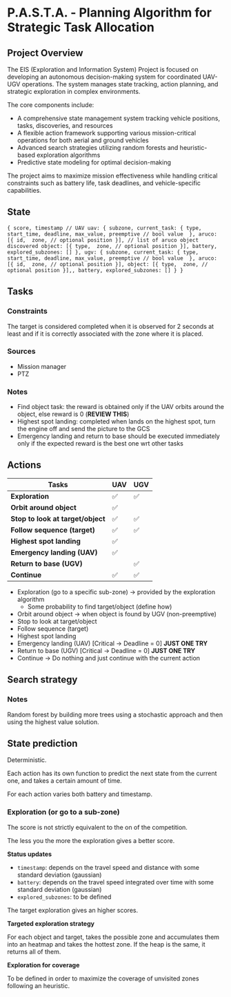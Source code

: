 # P.A.S.T.A. - Planning Algorithm for Strategic Task Allocation

## Project Overview

The EIS (Exploration and Information System) Project is focused on developing an autonomous decision-making system for coordinated UAV-UGV operations. The system manages state tracking, action planning, and strategic exploration in complex environments.

The core components include:

- A comprehensive state management system tracking vehicle positions, tasks, discoveries, and resources
- A flexible action framework supporting various mission-critical operations for both aerial and ground vehicles
- Advanced search strategies utilizing random forests and heuristic-based exploration algorithms
- Predictive state modeling for optimal decision-making

The project aims to maximize mission effectiveness while handling critical constraints such as battery life, task deadlines, and vehicle-specific capabilities.

## State 

`
{
	score,
	timestamp
	// UAV
	uav: {
		subzone,
		current_task: {
			type,
			start_time,
			deadline,
			max_value,
			preemptive // bool value 
		},
		aruco: [{
			id, 
			zone,
			// optional position
		}], // list of aruco object discovered
		object: [{
			type, 
			zone,
			// optional position
		}],
		battery,
		explored_subzones: []
	},
	ugv: {
		subzone,
		current_task: {
			type,
			start_time,
			deadline,
			max_value,
			preemptive // bool value 
		},
		aruco: [{
			id, 
			zone,
			// optional position
		}],
		object: [{
			type, 
			zone,
			// optional position
		}],,
		battery,
		explored_subzones: []
	}
}
`

## Tasks

### Constraints

The target is considered completed when it is observed for 2 seconds at least and if it is correctly associated with the zone where it is placed.

### Sources

- Mission manager
- PTZ

### Notes

- Find object task: the reward is obtained only if the UAV orbits around the object, else reward is 0 (**REVIEW THIS**)
- Highest spot landing: completed when lands on the highest spot, turn the engine off and send the picture to the GCS
- Emergency landing and return to base should be executed immediately only if the expected reward is the best one wrt other tasks

## Actions

| Tasks | UAV  | UGV |
| --- | --- | --- |
| **Exploration** | ✅ | ✅ |
| **Orbit around object** | ✅ |  |
| **Stop to look at target/object** | ✅ | ✅ |
| **Follow sequence (target)** | ✅ | ✅ |
| **Highest spot landing** | ✅ |  |
| **Emergency landing (UAV)** | ✅ |  |
| **Return to base (UGV)** |  | ✅ |
| **Continue** | ✅ | ✅ |

- Exploration (go to a specific sub-zone) → provided by the exploration algorithm
    - Some probability to find target/object (define how)
- Orbit around object → when object is found by UGV (non-preemptive)
- Stop to look at target/object
- Follow sequence (target)
- Highest spot landing
- Emergency landing (UAV) [Critical → Deadline = 0] **JUST ONE TRY**
- Return to base (UGV) [Critical → Deadline = 0] **JUST ONE TRY**
- Continue → Do nothing and just continue with the current action

## Search strategy

### Notes

Random forest by building more trees using a stochastic approach and then using the highest value solution.

## State prediction

Deterministic.

Each action has its own function to predict the next state from the current one, and takes a certain amount of time.

For each action varies both battery and timestamp.

### Exploration (or go to a sub-zone)

The score is not strictly equivalent to the on of the competition.

The less you the more the exploration gives a better score.

**Status updates**

- `timestamp`: depends on the travel speed and distance with some standard deviation (gaussian)
- `battery`: depends on the travel speed integrated over time with some standard deviation (gaussian)
- `explored_subzones`: to be defined

The target exploration gives an higher scores.

**Targeted exploration strategy** 

For each object and target, takes the possible zone and accumulates them into an heatmap and takes the hottest zone.
If the heap is the same, it returns all of them.

**Exploration for coverage**

To be defined in order to maximize the coverage of unvisited zones following an heuristic.
